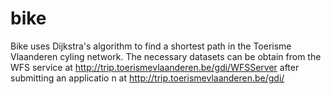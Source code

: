 bike
====

Bike uses Dijkstra's algorithm to find a shortest path in the Toerisme Vlaanderen cyling network. The necessary datasets can be obtain from the WFS service at http://trip.toerismevlaanderen.be/gdi/WFSServer after submitting an applicatio n at http://trip.toerismevlaanderen.be/gdi/
